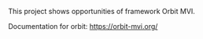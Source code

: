 This project shows opportunities of framework Orbit MVI.

Documentation for orbit:
https://orbit-mvi.org/
